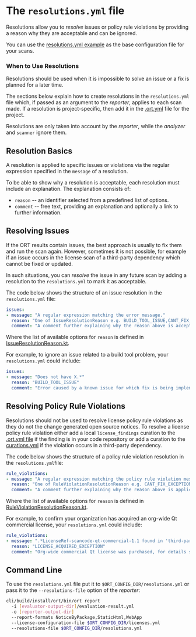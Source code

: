 # The `resolutions.yml` file

Resolutions allow you to *resolve* issues or policy rule violations by providing a reason why they are acceptable and
can be ignored.

You can use the [resolutions.yml example](../examples/resolutions.yml) as the base configuration file for your scans.

### When to Use Resolutions

Resolutions should be used when it is impossible to solve an issue or a fix is planned for a later time.

The sections below explain how to create resolutions in the `resolutions.yml` file which, if passed as an argument to
the _reporter_, applies to each scan made. If a resolution is project-specific, then add it in the
[.ort.yml](config-file-ort-yml.md) file for the project.

Resolutions are only taken into account by the _reporter_, while the _analyzer_ and `scanner` ignore them.

## Resolution Basics

A resolution is applied to specific issues or violations via the regular expression specified in the `message` of a
resolution.

To be able to show why a resolution is acceptable, each resolution must include an explanation. The explanation consists
of:

* `reason` -- an identifier selected from a predefined list of options. 
* `comment` -- free text, providing an explanation and optionally a link to further information.

## Resolving Issues

If the ORT results contain issues, the best approach is usually to fix them and run the scan again. However, sometimes
it is not possible, for example if an issue occurs in the license scan of a third-party dependency which cannot be fixed
or updated.

In such situations, you can *resolve* the issue in any future scan by adding a resolution to the `resolutions.yml` to
mark it as acceptable.

The code below shows the structure of an issue resolution in the `resolutions.yml` file:

```yaml
issues:
- message: "A regular expression matching the error message."
  reason: "One of IssueResolutionReason e.g. BUILD_TOOL_ISSUE,CANT_FIX_ISSUE,SCANNER_ISSUE."
  comment: "A comment further explaining why the reason above is acceptable."
```
Where the list of available options for `reason` is defined in
[IssueResolutionReason.kt](../model/src/main/kotlin/config/IssueResolutionReason.kt).

For example, to ignore an issue related to a build tool problem, your `resolutions.yml` could include:

```yaml
issues:
- message: "Does not have X.*"
  reason: "BUILD_TOOL_ISSUE"
  comment: "Error caused by a known issue for which fix is being implemented, see https://github.com/..."
```

## Resolving Policy Rule Violations

Resolutions should not be used to resolve license policy rule violations as they do not the change generated open source
notices. To resolve a license policy rule violation either add a local `license_findings` curation to the
[.ort.yml file](./config-file-ort-yml.md) if the finding is in your code repository or add a curation to the
[curations.yml](config-file-curations-yml.md) if the violation occurs in a third-party dependency.

The code below shows the structure of a policy rule violation resolution in the `resolutions.yml`file:

```yaml
rule_violations:
- message: "A regular expression matching the policy rule violation message."
  reason: "One of RuleViolationResolutionReason e.g. CANT_FIX_EXCEPTION, DYNAMIC_LINKAGE_EXCEPTION."
  comment: "A comment further explaining why the reason above is applicable."
```

Where the list of available options for `reason` is defined in
[RuleViolationResolutionReason.kt](../model/src/main/kotlin/config/RuleViolationResolutionReason.kt).

For example, to confirm your organization has acquired an org-wide Qt commercial license, your `resolutions.yml` could
include:

```yaml
rule_violations:
- message: ".*LicenseRef-scancode-qt-commercial-1.1 found in 'third-party/qt/LICENSE'.*"
  reason: "LICENSE_ACQUIRED_EXCEPTION"
  comment: "Org-wide commercial Qt license was purchased, for details see https://jira.example.com/issues/SOURCING-1234"
```

## Command Line

To use the `resolutions.yml` file put it to `$ORT_CONFIG_DIR/resolutions.yml` or pass it to the `--resolutions-file`
option of the _reporter_:

```bash
cli/build/install/ort/bin/ort report
  -i [evaluator-output-dir]/evaluation-result.yml
  -o [reporter-output-dir]
  --report-formats NoticeByPackage,StaticHtml,WebApp
  --license-configuration-file $ORT_CONFIG_DIR/licenses.yml
  --resolutions-file $ORT_CONFIG_DIR/resolutions.yml
```

